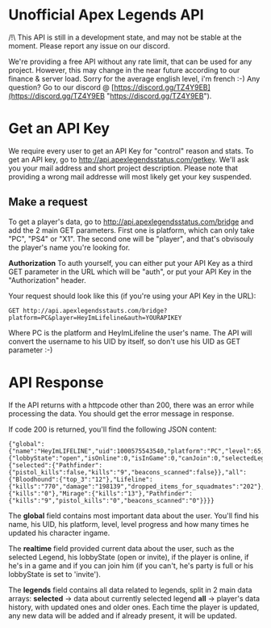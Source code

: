 # Unofficial Apex Legends API

/!\ This API is still in a development state, and may not be stable at the moment. Please report any issue on our discord.

We're providing a free API without any rate limit, that can be used for any project. However, this may change in the near future according to our finance & server load. Sorry for the average english level, i'm french :-)
Any question? Go to our discord @ [https://discord.gg/TZ4Y9EB](https://discord.gg/TZ4Y9EB "https://discord.gg/TZ4Y9EB").

# Get an API Key

We require every user to get an API Key for "control" reason and stats. To get an API key, go to http://api.apexlegendsstatus.com/getkey. We'll ask you your mail address and short project description. Please note that providing a wrong mail addresse will most likely get your key suspended.

## Make a request

To get a player's data, go to http://api.apexlegendsstatus.com/bridge and add the 2 main GET parameters. First one is platform, which can only take "PC", "PS4" or "X1". The second one will be "player", and that's obvisouly the player's name you're looking for.

**Authorization**
To auth yourself, you can either put your API Key as a third GET parameter in the URL which will be "auth", or put your API Key in the "Authorization" header.

Your request should look like this (if you're using your API Key in the URL):

    GET http://api.apexlegendsstauts.com/bridge?platform=PC&player=HeyImLifeline&auth=YOURAPIKEY
Where PC is the platform and HeyImLifeline the user's name. The API will convert the username to his UID by itself, so don't use his UID as GET parameter :-)

# API Response
If the API returns with a httpcode other than 200, there was an error while processing the data. You should get the error message in response.

If code 200 is returned, you'll find the following JSON content:

    {"global":{"name":"HeyImLIFELINE","uid":1000575543540,"platform":"PC","level":65,"toNextLevelPercent":79,"internalUpdateCount":1180},"realtime":{"lobbyState":"open","isOnline":0,"isInGame":0,"canJoin":0,"selectedLegend":"Pathfinder"},"legends":{"selected":{"Pathfinder":{"pistol_kills":false,"kills":"9","beacons_scanned":false}},"all":{"Bloodhound":{"top_3":"12"},"Lifeline":{"kills":"770","damage":"198139","dropped_items_for_squadmates":"202"},"Gibraltar":{"kills":"0"},"Mirage":{"kills":"13"},"Pathfinder":{"kills":"9","pistol_kills":"0","beacons_scanned":"0"}}}}

The **global** field contains most important data about the user. You'll find his name, his UID, his platform, level, level progress and how many times he updated his character ingame.

The **realtime** field provided current data about the user, such as the selected Legend, his lobbyState (open or invite), if the player is online, if he's in a game and if you can join him (if you can't, he's party is full or his lobbyState is set to 'invite').

The **legends** field contains all data related to legends, split in 2 main data arrays:
	**selected** -> data about currently selected legend
	**all** -> player's data history, with updated ones and older ones. Each time the player is updated, any new data will be added and if already present, it will be updated.


